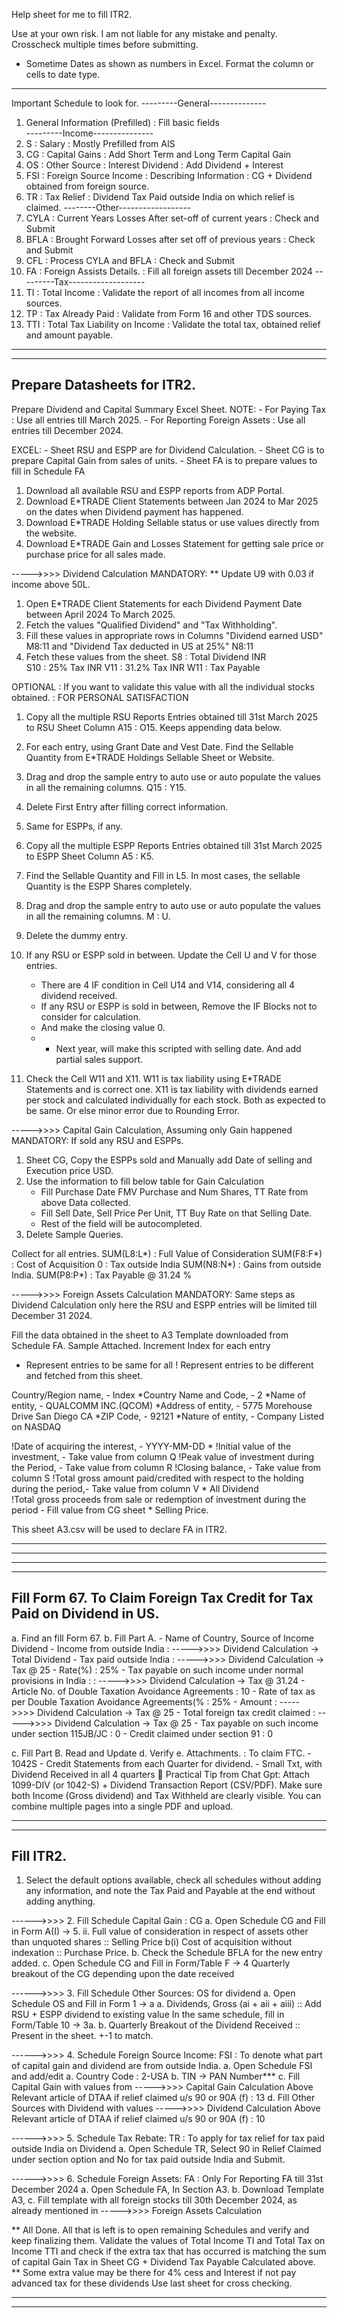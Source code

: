 Help sheet for me to fill ITR2.

Use at your own risk. I am not liable for any mistake and penalty. Crosscheck multiple times before submitting.
* Sometime Dates as shown as numbers in Excel. Format the column or cells to date type.

----------------------------------------------------------------------------
Important Schedule to look for.
---------General--------------
1. General Information (Prefilled)							: Fill basic fields						
---------Income---------------
2. S 	: Salary 									: Mostly Prefilled from AIS
3. CG 	: Capital Gains									: Add Short Term and Long Term Capital Gain
4. OS 	: Other Source 		: Interest Dividend					: Add Dividend + Interest
5. FSI 	: Foreign Source Income								: Describing Information : CG + Dividend obtained from foreign source.
6. TR 	: Tax Relief									: Dividend Tax Paid outside India on which relief is claimed. 
--------Other------------------
7. CYLA 	: Current Years Losses After set-off of current years			: Check and Submit
8. BFLA 	: Brought Forward Losses after set off of previous years		: Check and Submit
9. CFL  	: Process CYLA and BFLA							: Check and Submit
10. FA 	 	: Foreign Assists Details.						: Fill all foreign assets till December 2024
---------Tax-------------------
11. TI 	: Total Income									: Validate the report of all incomes from all income sources.		
12. TP	: Tax Already Paid 								: Validate from Form 16 and other TDS sources.
13. TTI	: Total Tax Liability on Income							: Validate the total tax, obtained relief and amount payable.
----------------------------------------------------------------------------


--------------------------------------------------------------------------------------------------------------------------------------------------------
Prepare Datasheets for ITR2.
--------------------------------------------------------------------------------------------------------------------------------------------------------
Prepare Dividend and Capital Summary Excel Sheet.
NOTE: 
 	- For Paying Tax : Use all entries till March 2025.
	- For Reporting Foreign Assets : Use all entries till December 2024.

EXCEL:
	- Sheet RSU and ESPP are for Dividend Calculation. 
	- Sheet CG is to prepare Capital Gain from sales of units.
	- Sheet FA is to prepare values to fill in Schedule FA

1. Download all available RSU and ESPP reports from ADP Portal.
2. Download E*TRADE Client Statements between Jan 2024 to Mar 2025 on the dates when Dividend payment has happened.
3. Download E*TRADE Holding Sellable status or use values directly from the website.
4. Download E*TRADE Gain and Losses Statement for getting sale price or purchase price for all sales made.

----->>>> Dividend Calculation
MANDATORY:
** Update U9 with 0.03 if income above 50L. 
1. Open E*TRADE Client Statements for each Dividend Payment Date between April 2024 To March 2025.
2. Fetch the values "Qualified Dividend" and "Tax Withholding".
3. Fill these values in appropriate rows in Columns "Dividend earned USD" M8:11 and "Dividend Tax deducted in US at 25%" N8:11
4. Fetch these values from the sheet.
	S8 	: Total Dividend INR	
	S10 	: 25% Tax INR
	V11 	: 31.2% Tax INR
	W11	: Tax Payable

OPTIONAL : 
If you want to validate this value with all the individual stocks obtained. : FOR PERSONAL SATISFACTION
1. Copy all the multiple RSU Reports Entries obtained till 31st March 2025 to RSU Sheet Column A15 : O15. Keeps appending data below.
2. For each entry, using Grant Date and Vest Date. Find the Sellable Quantity from E*TRADE Holdings Sellable Sheet or Website.
3. Drag and drop the sample entry to auto use or auto populate the values in all the remaining columns. Q15 : Y15.
4. Delete First Entry after filling correct information.

5. Same for ESPPs, if any. 
6. Copy all the multiple ESPP Reports Entries obtained till 31st March 2025 to ESPP Sheet Column A5 : K5.
7. Find the Sellable Quantity and Fill in L5. In most cases, the sellable Quantity is the ESPP Shares completely. 
8. Drag and drop the sample entry to auto use or auto populate the values in all the remaining columns. M : U.
9. Delete the dummy entry.

10. If any RSU or ESPP sold in between. Update the Cell U and V for those entries.
	- There are 4 IF condition in Cell U14 and V14, considering all 4 dividend received.
	- If any RSU or ESPP is sold in between, Remove the IF Blocks not to consider for calculation. 
	- And make the closing value 0.
	- * Next year, will make this scripted with selling date. And add partial sales support.
	
11. Check the Cell W11 and X11.  W11 is tax liability using E*TRADE Statements and is correct one. 
	X11 is tax liability with dividends earned per stock and calculated individually for each stock.
	Both as expected to be same. Or else minor error due to Rounding Error.

----->>>> Capital Gain Calculation,  Assuming only Gain happened
MANDATORY: 
If sold any RSU and ESPPs.
1. Sheet CG, Copy the ESPPs sold and Manually add Date of selling and Execution price USD. 
2. Use the information to fill below table for Gain Calculation
	- Fill Purchase Date FMV Purchase and Num Shares, TT Rate  from above Data collected.
	- Fill Sell Date, Sell Price Per Unit, TT Buy Rate on that Selling Date.
	- Rest of the field will be autocompleted.
3. Delete Sample Queries.

Collect for all entries.
	SUM(L8:L*)	: Full Value of Consideration
	SUM(F8:F*)	: Cost of Acquisition
	0		: Tax outside India
	SUM(N8:N*) 	: Gains from outside India.
	SUM(P8:P*)	: Tax Payable @ 31.24 % 	

----->>>> Foreign Assets Calculation
MANDATORY:
Same steps as Dividend Calculation only here the RSU and ESPP entries will be limited till December 31 2024.

Fill the data obtained in the sheet to A3 Template downloaded from Schedule FA. Sample Attached.
Increment Index for each entry
* Represent entries to be same for all
! Represent entries to be different and fetched from this sheet.

Country/Region name,								- Index
*Country Name and Code,								- 2
*Name of entity,								- QUALCOMM INC.(QCOM)
*Address of entity,								- 5775 Morehouse Drive San Diego CA
*ZIP Code,									- 92121
*Nature of entity,								- Company Listed on NASDAQ

!Date of acquiring the interest,						- YYYY-MM-DD *<Format should not change while uploading>
!Initial value of the investment,						- Take value from column Q
!Peak value of investment during the Period,					- Take value from column R
!Closing balance,								- Take value from column S
!Total gross amount paid/credited with respect to the holding during the period,- Take value from column V  * All Dividend	
!Total gross proceeds from sale or redemption of investment during the period	- Fill value from CG sheet  * Selling Price.

This sheet A3.csv will be used to declare FA in ITR2.


--------------------------------------------------------------------------------------------------------------------------------------------------------
--------------------------------------------------------------------------------------------------------------------------------------------------------
--------------------------------------------------------------------------------------------------------------------------------------------------------

--------------------------------------------------------------------------------------------------------------------------------------------------------
Fill Form 67. To Claim Foreign Tax Credit for Tax Paid on Dividend in US.
--------------------------------------------------------------------------------------------------------------------------------------------------------
a. Find an fill Form 67.
b. Fill Part A. 
	- Name of Country, Source of Income Dividend
	- Income from outside India 			: ----->>>> Dividend Calculation -> Total Dividend
	- Tax paid outside India 			: ----->>>> Dividend Calculation -> Tax @ 25
	- Rate(%)					: 25%
	- Tax payable on such income under normal provisions in India : : ----->>>> Dividend Calculation -> Tax @ 31.24
	- Article No. of Double Taxation Avoidance Agreements		: 10
	- Rate of tax as per Double Taxation Avoidance Agreements(%	: 25%
	- Amount					: ----->>>> Dividend Calculation -> Tax @ 25
	- Total foreign tax credit claimed		: ----->>>> Dividend Calculation -> Tax @ 25
	- Tax payable on such income under section 115JB/JC : 0
	- Credit claimed under section 91		: 0

c. Fill Part B. Read and Update
d. Verify
e. Attachments. : To claim FTC.
	- 1042S 
	- Credit Statements from each Quarter for dividend.
	- Small Txt, with Dividend Received in all 4 quarters
📌 Practical Tip from Chat Gpt:
Attach 1099-DIV (or 1042-S) + Dividend Transaction Report (CSV/PDF).
Make sure both Income (Gross dividend) and Tax Withheld are clearly visible.
You can combine multiple pages into a single PDF and upload.
	

--------------------------------------------------------------------------------------------------------------------------------------------------------
--------------------------------------------------------------------------------------------------------------------------------------------------------
Fill ITR2.
--------------------------------------------------------------------------------------------------------------------------------------------------------
1. Select the default options available, check all schedules without adding any information, and note the Tax Paid and Payable at the end
	without adding anything.

 
------>>>> 2. Fill Schedule Capital Gain : CG
a. Open Schedule CG and Fill in Form A(I) -> 5. 
	ii. 	Full value of consideration in respect of assets other than unquoted shares :: Selling Price 
	b(i) 	Cost of acquisition without indexation					    :: Purchase Price.
b. Check the Schedule BFLA for the new entry added.
c. Open Schedule CG and Fill in Form/Table F -> 4
	Quarterly breakout of the CG depending upon the date received

------>>>> 3. Fill Schedule Other Sources: OS for dividend
a. Open Schedule OS and Fill in Form 1 -> a 
	a. Dividends, Gross (ai + aii + aiii)						    :: Add RSU + ESPP dividend to existing value
   In the same schedule, fill in Form/Table 10 -> 3a.
	b. Quarterly Breakout of the Dividend Received						    :: Present in the sheet. +-1 to match.

------>>>> 4. Schedule Foreign Source Income: FSI : To denote what part of capital gain and dividend are from outside India.
a. Open Schedule FSI and add/edit
	a. Country Code : 2-USA
	b. TIN -> PAN Number***
	c. Fill Capital Gain with values from  ----->>>> Capital Gain Calculation Above
		Relevant article of DTAA if relief claimed u/s 90 or 90A (f) : 13
	d. Fill Other Sources with Dividend with values ----->>>> Dividend Calculation Above
		Relevant article of DTAA if relief claimed u/s 90 or 90A (f) : 10

	
------>>>> 5. Schedule Tax Rebate: TR : To apply for tax relief for tax paid outside India on Dividend
a. Open Schedule TR, Select 90 in Relief Claimed under section option and No for tax paid outside India and Submit.

------>>>> 6. Schedule Foreign Assets: FA : Only For Reporting FA till 31st December 2024
a. Open Schedule FA, In Section A3. 
b. Download Template A3, 
c. Fill template with all foreign stocks till 30th December 2024, as already mentioned in ----->>>> Foreign Assets Calculation


** All Done. All that is left is to open remaining Schedules and verify and keep finalizing them.
Validate the values of Total Income TI and Total Tax on Income TTI and check if the extra tax that has occurred is 
matching the sum of capital Gain Tax in Sheet CG + Dividend Tax Payable Calculated above. 
** Some extra value may be there for 4% cess and Interest if not pay advanced tax for these dividends
Use last sheet for cross checking.

--------------------------------------------------------------------------------------------------------------------------------------------------------
--------------------------------------------------------------------------------------------------------------------------------------------------------



	
 


